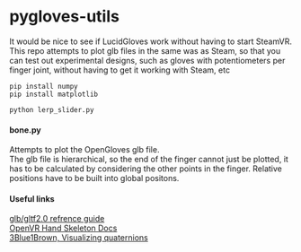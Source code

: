 # pygloves-utils  
  
It would be nice to see if LucidGloves work without having to start SteamVR.
This repo attempts to plot glb files in the same was as Steam, so that you can test out experimental designs, such as gloves with potentiometers per finger joint, without having to get it working with Steam, etc    
  
```
pip install numpy
pip install matplotlib

python lerp_slider.py
```

#### bone.py  
Attempts to plot the OpenGloves glb file.   
The glb file is hierarchical, so the end of the finger cannot just be plotted, it has to be calculated by considering the other points in the finger. Relative positions have to be built into global positons.
  
#### Useful links  
[glb/gltf2.0 refrence guide](https://www.khronos.org/files/gltf20-reference-guide.pdf)  
[OpenVR Hand Skeleton Docs](https://github.com/ValveSoftware/openvr/wiki/Hand-Skeleton)  
[3Blue1Brown, Visualizing quaternions](https://www.youtube.com/watch?v=d4EgbgTm0Bg)  
